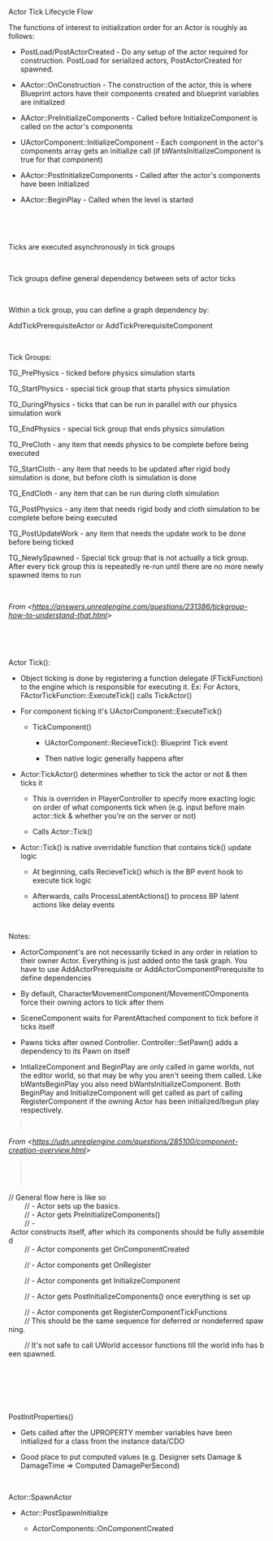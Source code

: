 Actor Tick Lifecycle Flow

The functions of interest to initialization order for an Actor is roughly as follows:

-   PostLoad/PostActorCreated - Do any setup of the actor required for construction. PostLoad for serialized actors, PostActorCreated for spawned.

-   AActor::OnConstruction - The construction of the actor, this is where Blueprint actors have their components created and blueprint variables are initialized

-   AActor::PreInitializeComponents - Called before InitializeComponent is called on the actor's components

-   UActorComponent::InitializeComponent - Each component in the actor's components array gets an initialize call (if bWantsInitializeComponent is true for that component)

-   AActor::PostInitializeComponents - Called after the actor's components have been initialized

-   AActor::BeginPlay - Called when the level is started

 

 

Ticks are executed asynchronously in tick groups

 

Tick groups define general dependency between sets of actor ticks

 

Within a tick group, you can define a graph dependency by:

AddTickPrerequisiteActor or AddTickPrerequisiteComponent

 

Tick Groups:

TG\_PrePhysics - ticked before physics simulation starts

TG\_StartPhysics - special tick group that starts physics simulation

TG\_DuringPhysics - ticks that can be run in parallel with our physics simulation work

TG\_EndPhysics - special tick group that ends physics simulation

TG\_PreCloth - any item that needs physics to be complete before being executed

TG\_StartCloth - any item that needs to be updated after rigid body simulation is done, but before cloth is simulation is done

TG\_EndCloth - any item that can be run during cloth simulation

TG\_PostPhysics - any item that needs rigid body and cloth simulation to be complete before being executed

TG\_PostUpdateWork - any item that needs the update work to be done before being ticked

TG\_NewlySpawned - Special tick group that is not actually a tick group. After every tick group this is repeatedly re-run until there are no more newly spawned items to run

 

*From &lt;<https://answers.unrealengine.com/questions/231386/tickgroup-how-to-understand-that.html>&gt;*

 

 

Actor Tick():

-   Object ticking is done by registering a function delegate (FTickFunction) to the engine which is responsible for executing it. Ex: For Actors, FActorTickFunction::ExecuteTick() calls TickActor()

-   For component ticking it's UActorComponent::ExecuteTick()

    -   TickComponent()

        -   UActorComponent::RecieveTick(): Blueprint Tick event

        -   Then native logic generally happens after

-   Actor:TickActor() determines whether to tick the actor or not & then ticks it

    -   This is overriden in PlayerController to specify more exacting logic on order of what components tick when (e.g. input before main actor::tick & whether you're on the server or not)

    -   Calls Actor::Tick()

-   Actor::Tick() is native overridable function that contains tick() update logic

    -   At beginning, calls RecieveTick() which is the BP event hook to execute tick logic

    -   Afterwards, calls ProcessLatentActions() to process BP latent actions like delay events

 

Notes:

-   ActorComponent's are not necessarily ticked in any order in relation to their owner Actor. Everything is just added onto the task graph. You have to use AddActorPrerequisite or AddActorComponentPrerequisite to define dependencies

-   By default, CharacterMovementComponent/MovementCOmponents force their owning actors to tick after them

-   SceneComponent waits for ParentAttached component to tick before it ticks itself

-   Pawns ticks after owned Controller. Controller::SetPawn() adds a dependency to its Pawn on itself

-   IntializeComponent and BeginPlay are only called in game worlds, not the editor world, so that may be why you aren't seeing them called. Like bWantsBeginPlay you also need bWantsInitializeComponent. Both BeginPlay and InitializeComponent will get called as part of calling RegisterComponent if the owning Actor has been initialized/begun play respectively.

>  

*From &lt;<https://udn.unrealengine.com/questions/285100/component-creation-overview.html>&gt;*

>  
>
>  

// General flow here is like so  
        // - Actor sets up the basics.  
        // - Actor gets PreInitializeComponents()  
        // - Actor constructs itself, after which its components should be fully assembled  
        // - Actor components get OnComponentCreated

        // - Actor components get OnRegister

        // - Actor components get InitializeComponent

        // - Actor gets PostInitializeComponents() once everything is set up

        // - Actor components get RegisterComponentTickFunctions  
        // This should be the same sequence for deferred or nondeferred spawning.  

        // It's not safe to call UWorld accessor functions till the world info has been spawned.

 

 

 

PostInitProperties()

-   Gets called after the UPROPERTY member variables have been initialized for a class from the instance data/CDO

-   Good place to put computed values (e.g. Designer sets Damage & DamageTime =&gt; Computed DamagePerSecond)

 

Actor::SpawnActor

-   Actor::PostSpawnInitialize

    -   ActorComponents::OnComponentCreated
